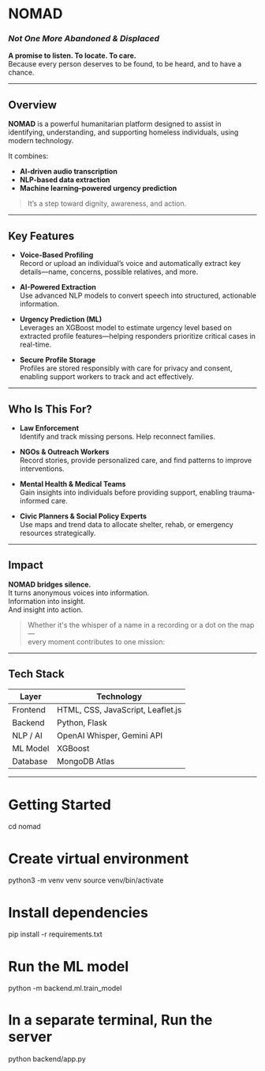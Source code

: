 # **NOMAD**
### *Not One More Abandoned & Displaced*

**A promise to listen. To locate. To care.**  
Because every person deserves to be found, to be heard, and to have a chance.

---

## Overview

**NOMAD** is a powerful humanitarian platform designed to assist in identifying, understanding, and supporting homeless individuals, using modern technology.

It combines:

- **AI-driven audio transcription**
- **NLP-based data extraction**
- **Machine learning–powered urgency prediction**

> It’s a step toward dignity, awareness, and action.

---

## Key Features

- **Voice-Based Profiling**  
  Record or upload an individual’s voice and automatically extract key details—name, concerns, possible relatives, and more.

- **AI-Powered Extraction**  
  Use advanced NLP models to convert speech into structured, actionable information.

- **Urgency Prediction (ML)**  
  Leverages an XGBoost model to estimate urgency level based on extracted profile features—helping responders prioritize critical cases in real-time.

- **Secure Profile Storage**  
  Profiles are stored responsibly with care for privacy and consent, enabling support workers to track and act effectively.

---

## Who Is This For?

- **Law Enforcement**  
  Identify and track missing persons. Help reconnect families.

- **NGOs & Outreach Workers**  
  Record stories, provide personalized care, and find patterns to improve interventions.

- **Mental Health & Medical Teams**  
  Gain insights into individuals before providing support, enabling trauma-informed care.

- **Civic Planners & Social Policy Experts**  
  Use maps and trend data to allocate shelter, rehab, or emergency resources strategically.

---

## Impact

**NOMAD bridges silence.**  
It turns anonymous voices into information.  
Information into insight.  
And insight into action.

> Whether it's the whisper of a name in a recording or a dot on the map—  
> every moment contributes to one mission:  


---

## Tech Stack

| Layer       | Technology                          |
|-------------|--------------------------------------|
| Frontend    | HTML, CSS, JavaScript, Leaflet.js    |
| Backend     | Python, Flask                        |
| NLP / AI    | OpenAI Whisper, Gemini API           |
| ML Model    | XGBoost                              |
| Database    | MongoDB Atlas                        |

---

# Getting Started
cd nomad

# Create virtual environment
python3 -m venv venv
source venv/bin/activate

# Install dependencies
pip install -r requirements.txt

# Run the ML model
python -m backend.ml.train_model

# In a separate terminal, Run the server
python backend/app.py
